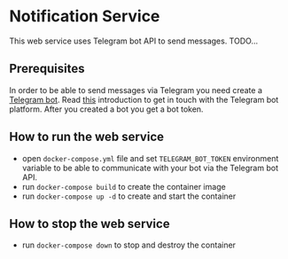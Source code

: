 # Notification Service

This web service uses Telegram bot API to send messages.
TODO...

## Prerequisites

In order to be able to send messages via Telegram you need create a
[Telegram bot](https://telegram.org/blog/bot-revolution).
Read [this](https://core.telegram.org/bots) introduction to get in touch with the Telegram bot platform.
After you created a bot you get a bot token.


## How to run the web service

 * open `docker-compose.yml` file and set `TELEGRAM_BOT_TOKEN` environment variable to be able to communicate with
 your bot via the Telegram bot API.
 * run `docker-compose build` to create the container image
 * run `docker-compose up -d` to create and start the container

## How to stop the web service

 * run `docker-compose down` to stop and destroy the container